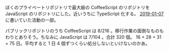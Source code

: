 ぼくのプライベートリポジトリで最大級の CoffeeScript のリポジトリを JavaScript のリポジトリにした。近いうちに TypeScript 化する。 [2019-01-07][] に書いていた活動の一部。

パブリックリポジトリのうち CoffeeScript は 8/216 。移行作業の面倒なものもわりとありそう。ちなみに JavaScript は 7/104 。合計 320 個。 16 + 28 + 31 = 75 日。平均すると 1 日 4 個ずつくらい処分しないといけないのかあ。

[2019-01-07]: https://blog.bouzuya.net/2019/01/07/
